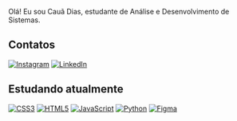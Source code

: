 Olá! Eu sou Cauã Dias, estudante de Análise e Desenvolvimento de Sistemas.

## Contatos
[![Instagram](https://img.shields.io/badge/Instagram-lagairtixa-%23E4405F?style=flat-square&logo=instagram&logoColor=white)](https://www.instagram.com/lagairtixa?igsh=eHJ1bWJqYjZpdTdr)
[![LinkedIn](https://img.shields.io/badge/LinkedIn-cauadias-%230077B5?style=flat-square&logo=linkedin&logoColor=white)](https://www.linkedin.com/in/cauadias?utm_source=share&utm_campaign=share_via&utm_content=profile&utm_medium=android_app)

## Estudando atualmente
[![CSS3](https://img.shields.io/badge/CSS3-1572B6?style=flat-square&logo=css3&logoColor=white)](#)
[![HTML5](https://img.shields.io/badge/HTML5-E34F26?style=flat-square&logo=html5&logoColor=white)](#)
[![JavaScript](https://img.shields.io/badge/JavaScript-F7DF1E?style=flat-square&logo=javascript&logoColor=black)](#)
[![Python](https://img.shields.io/badge/Python-3776AB?style=flat-square&logo=python&logoColor=white)](#)
[![Figma](https://img.shields.io/badge/Figma-0AC8ED?style=flat-square&logo=figma&logoColor=white)](#)
